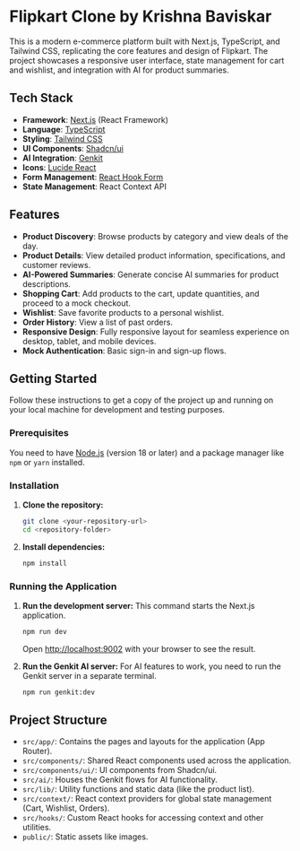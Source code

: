 # Flipkart Clone by Krishna Baviskar

This is a modern e-commerce platform built with Next.js, TypeScript, and Tailwind CSS, replicating the core features and design of Flipkart. The project showcases a responsive user interface, state management for cart and wishlist, and integration with AI for product summaries.

## Tech Stack

- **Framework**: [Next.js](https://nextjs.org/) (React Framework)
- **Language**: [TypeScript](https://www.typescriptlang.org/)
- **Styling**: [Tailwind CSS](https://tailwindcss.com/)
- **UI Components**: [Shadcn/ui](https://ui.shadcn.com/)
- **AI Integration**: [Genkit](https://firebase.google.com/docs/genkit)
- **Icons**: [Lucide React](https://lucide.dev/guide/packages/lucide-react)
- **Form Management**: [React Hook Form](https://react-hook-form.com/)
- **State Management**: React Context API

## Features

- **Product Discovery**: Browse products by category and view deals of the day.
- **Product Details**: View detailed product information, specifications, and customer reviews.
- **AI-Powered Summaries**: Generate concise AI summaries for product descriptions.
- **Shopping Cart**: Add products to the cart, update quantities, and proceed to a mock checkout.
- **Wishlist**: Save favorite products to a personal wishlist.
- **Order History**: View a list of past orders.
- **Responsive Design**: Fully responsive layout for seamless experience on desktop, tablet, and mobile devices.
- **Mock Authentication**: Basic sign-in and sign-up flows.

## Getting Started

Follow these instructions to get a copy of the project up and running on your local machine for development and testing purposes.

### Prerequisites

You need to have [Node.js](https://nodejs.org/) (version 18 or later) and a package manager like `npm` or `yarn` installed.

### Installation

1.  **Clone the repository:**
    ```bash
    git clone <your-repository-url>
    cd <repository-folder>
    ```

2.  **Install dependencies:**
    ```bash
    npm install
    ```

### Running the Application

1.  **Run the development server:**
    This command starts the Next.js application.
    ```bash
    npm run dev
    ```
    Open [http://localhost:9002](http://localhost:9002) with your browser to see the result.

2.  **Run the Genkit AI server:**
    For AI features to work, you need to run the Genkit server in a separate terminal.
    ```bash
    npm run genkit:dev
    ```

## Project Structure

- `src/app/`: Contains the pages and layouts for the application (App Router).
- `src/components/`: Shared React components used across the application.
- `src/components/ui/`: UI components from Shadcn/ui.
- `src/ai/`: Houses the Genkit flows for AI functionality.
- `src/lib/`: Utility functions and static data (like the product list).
- `src/context/`: React context providers for global state management (Cart, Wishlist, Orders).
- `src/hooks/`: Custom React hooks for accessing context and other utilities.
- `public/`: Static assets like images.
